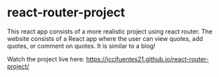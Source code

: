 # react-router-project
This react app consists of a more realistic project using react router. The website consists of a React app where the user can view quotes, add quotes, or comment on quotes. 
It is similar to a blog! 

Watch the project live here: https://jccifuentes21.github.io/react-router-project/
